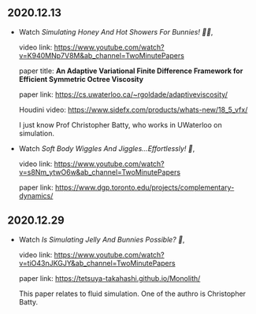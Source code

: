 2020.12.13
---

- Watch *Simulating Honey And Hot Showers For Bunnies! 🍯🐰*,

  video link: <https://www.youtube.com/watch?v=K940MNp7V8M&ab_channel=TwoMinutePapers>
  
  paper title: **An Adaptive Variational Finite Difference Framework for Efficient Symmetric Octree Viscosity**

  paper link: <https://cs.uwaterloo.ca/~rgoldade/adaptiveviscosity/>
  
  Houdini video: <https://www.sidefx.com/products/whats-new/18_5_vfx/>

  I just know Prof Christopher Batty, who works in UWaterloo on simulation.

- Watch *Soft Body Wiggles And Jiggles…Effortlessly! 🐘*,

  video link: <https://www.youtube.com/watch?v=s8Nm_ytwO6w&ab_channel=TwoMinutePapers>

  paper link: <https://www.dgp.toronto.edu/projects/complementary-dynamics/>

2020.12.29
---

- Watch *Is Simulating Jelly And Bunnies Possible? 🐰*,

  video link: <https://www.youtube.com/watch?v=tiO43nJKGJY&ab_channel=TwoMinutePapers>

  paper link: <https://tetsuya-takahashi.github.io/Monolith/>

  This paper relates to fluid simulation. One of the authro is Christopher Batty.
  